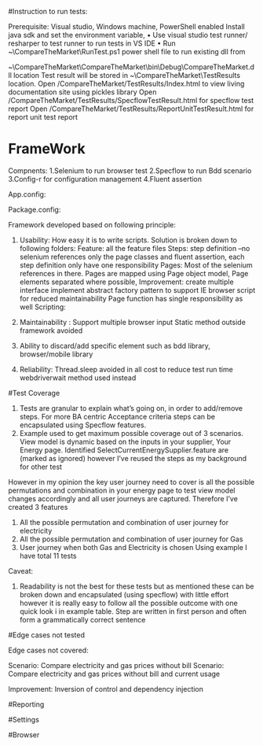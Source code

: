 #Instruction to run tests:

Prerequisite: Visual studio, Windows machine, PowerShell enabled
Install java sdk and set the environment variable,
•	Use visual studio test  runner/ resharper to test runner to run tests in VS IDE
•	Run ~\CompareTheMarket\RunTest.ps1 power shell file to run existing dll from

~\CompareTheMarket\CompareTheMarket\bin\Debug\CompareTheMarket.dll location
Test result will be stored in ~\CompareTheMarket\TestResults location. 
Open /CompareTheMarket/TestResults/Index.html to view living documentation site using pickles library 
Open /CompareTheMarket/TestResults/SpecflowTestResult.html for specflow test report
Open /CompareTheMarket/TestResults/ReportUnitTestResult.html for report unit test report



# FrameWork

Compnents:
1.Selenium to run browser test 
2.Specflow to run Bdd scenario
3.Config-r for configuration management
4.Fluent assertion


App.config:
<package id="Common.Logging" version="2.1.2" targetFramework="net45" />
  <package id="ConfigR" version="0.14.0" targetFramework="net45" />
  <package id="FluentAssertions" version="4.17.0" targetFramework="net45" />
  <package id="ImpromptuInterface" version="6.2.2" targetFramework="net45" />
  <package id="NUnit" version="3.5.0" targetFramework="net45" />
  <package id="ScriptCs.Contracts" version="0.16.1" targetFramework="net45" />
  <package id="ScriptCs.Core" version="0.16.1" targetFramework="net45" />
  <package id="ScriptCs.Engine.Roslyn" version="0.16.1" targetFramework="net45" />
  <package id="Selenium.Support" version="3.0.1" targetFramework="net45" />
  <package id="Selenium.WebDriver" version="3.0.1" targetFramework="net45" />
  <package id="Selenium.WebDriver.ChromeDriver" version="2.25.0.8" targetFramework="net45" />
  <package id="Selenium.WebDriver.MicrosoftWebDriver" version="10.0.14393.0" targetFramework="net45" />
  <package id="SpecFlow" version="2.1.0" targetFramework="net45" />
  <package id="SpecFlow.Assist.Dynamic" version="1.2.0" targetFramework="net45" />
  <package id="SpecFlow.NUnit" version="2.1.0" targetFramework="net45" />
  
Package.config:
  <package id="NUnit.Console" version="3.5.0" />
  <package id="NUnit.ConsoleRunner" version="3.5.0" />
  <package id="NUnit.Extension.NUnitProjectLoader" version="3.5.0" />
  <package id="NUnit.Extension.NUnitV2Driver" version="3.5.0" />
  <package id="NUnit.Extension.NUnitV2ResultWriter" version="3.5.0" />
  <package id="NUnit.Extension.TeamCityEventListener" version="1.0.2" />
  <package id="NUnit.Extension.VSProjectLoader" version="3.5.0" />
  <package id="Pickles" version="2.10.0" />
  <package id="ReportUnit" version="1.2.1" />
  
Framework developed based on following principle:
1.	Usability: How easy it is to write scripts. Solution is broken down to following folders:
Feature: all the feature files
Steps: step definition –no selenium references only the page classes and fluent assertion, each step definition only have one responsibility
Pages: Most of the selenium references in there. 
Pages are mapped using Page object model, Page elements separated where possible, 
Improvement: create multiple interface implement abstract factory pattern to support IE browser script for reduced maintainability
Page function has single responsibility as well
Scripting: 


2.	Maintainability : 
Support multiple browser input
Static method outside framework avoided 

3.	Ability to discard/add specific element such as bdd library, browser/mobile library 
4.	Reliability:
Thread.sleep avoided in all cost to reduce test run time webdriverwait method used instead



#Test Coverage

1.	Tests are granular to explain what’s going on, in order to add/remove steps. For more BA centric Acceptance criteria steps can be encapsulated using Specflow features.
2.	Example used to get maximum possible coverage out of 3 scenarios. View model is dynamic based on the inputs in your supplier, Your Energy page. Identified SelectCurrentEnergySupplier.feature  are (marked as ignored) however I’ve reused the steps as my background  for other test 


However in my opinion the key user journey need to cover is all the possible permutations and combination in your energy page to test view model changes accordingly and all user journeys are captured. Therefore I’ve created 3 features
1.	All the possible permutation and combination of user journey for electricity 
2.	All the possible permutation and combination of user journey for Gas 
3.	User journey when both Gas and Electricity is chosen
Using example I have total 11 tests


Caveat: 
1.	Readability is not the best for these tests but as mentioned these can be broken down and encapsulated (using specflow) with little effort however it is really easy to follow all the possible outcome with one quick look i in example table. Step are written in first person and often form a grammatically correct sentence


#Edge cases not tested

Edge cases not covered:

Scenario: Compare electricity and gas prices without bill
Scenario: Compare electricity and gas prices without bill and current usage

Improvement:
Inversion of control and dependency injection


#Reporting

#Settings

#Browser
